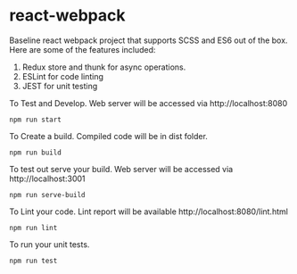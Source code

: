 # react-webpack
Baseline react webpack project that supports SCSS and ES6 out of the box. 
Here are some of the features included:
1. Redux store and thunk for async operations.
2. ESLint for code linting
3. JEST for unit testing

To Test and Develop. Web server will be accessed via http://localhost:8080
```
npm run start
```

To Create a build. Compiled code will be in dist folder.
```
npm run build
```

To test out serve your build. Web server will be accessed via http://localhost:3001
```
npm run serve-build
```

To Lint your code. Lint report will be available http://localhost:8080/lint.html
```
npm run lint
```

To run your unit tests.
```
npm run test
```
